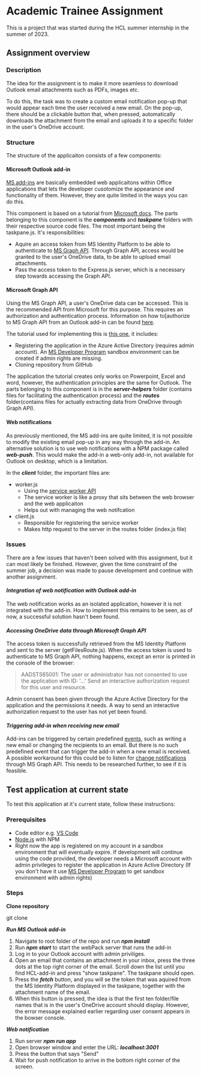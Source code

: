 # **Academic Trainee Assignment**

This is a project that was started during the HCL summer internship in the summer of 2023.

## **Assignment overview**

### **Description**

The idea for the assignment is to make it more seamless to download Outlook email attachments such as PDFs, images etc.

To do this, the task was to create a custom email notification pop-up that would appear each time the user received a new email. On the pop-up, there should be a clickable button that, when pressed, automatically downloads the attachment from the email and uploads it to a specific folder in the user's OneDrive account.

### **Structure**

The structure of the applicaiton consists of a few components:

#### **Microsoft Outlook add-in**

[MS add-ins](https://learn.microsoft.com/en-us/office/dev/add-ins/overview/office-add-ins) are basically embedded web applicaitons within Office applications that lets the developer cusotomize the appearance and functionality of them. However, they are quite limited in the ways you can do this.  

This component is based on a tutorial from [Microsoft docs](https://learn.microsoft.com/en-us/office/dev/add-ins/quickstarts/outlook-quickstart?tabs=yeomangenerator). The parts belonging to this component is the ***components*** and ***taskpane*** folders with their respective source code files. The most important being the taskpane.js. It's responsibilities:
*  Aquire an access token from MS Identity Platform to be able to authenticate to [MS Graph API](https://learn.microsoft.com/en-us/graph/use-the-api). Through Graph API, access would be granted to the user's OneDrive data, to be able to upload email attachments. 
* Pass the access token to the Express.js server, which is a necessary step towards accessing the Graph API.

#### **Microsoft Graph API**

Using the MS Graph API, a user's OneDrive data can be accessed. This is the recommended API from Microsoft for this purpose. This requires an authorization and authentication process. Information on how to[authorize to MS Graph API from an Outlook add-in can be found [here](https://learn.microsoft.com/en-us/office/dev/add-ins/develop/authorize-to-microsoft-graph).

The tutorial used for implementing this is [this one](https://learn.microsoft.com/en-us/office/dev/add-ins/develop/create-sso-office-add-ins-nodejs), it includes:
* Registering the application in the Azure Active Directory (requires admin account). An [MS Developer Program](https://developer.microsoft.com/en-us/microsoft-365/dev-program) sandbox environment can be created if admin rights are missing.
* Cloning repository from GitHub

The application the tutorial creates only works on  Powerpoint, Excel and word, however, the authentication principles are the same for Outlook. 
The parts belonging to this component is in the ***server-helpers*** folder (contains files for facilitating the authentication process) and the ***routes*** folder(contains files for actually extracting data from OneDrive through Graph API). 

#### **Web notifications**

As previously mentioned, the MS add-ins are quite limited, it is not possible to modify the existing email pop-up in any way through the add-in. An alternative solution is to use web notifications with a NPM package called ***web-push***. This would make the add-in a web-only add-in, not available for Outlook on desktop, which is a limitation. 

In the ***client*** folder, the important files are:
<ul>
    <li>worker.js
        <ul>
            <li>Using the <a href="https://developer.mozilla.org/en-US/docs/Web/API/Service_Worker_API">service worker API</a></li>
            <li>The service worker is like a proxy that sits between the web browser and the web applicaiton</li>
            <li>Helps out with managing the web notifcation</li>
        </ul> 
    </li>
    <li>client.js
    <ul>
        <li>Responsible for registering the service worker</li>
        <li>Makes http request to the server in the routes folder (index.js file)</li>
     </li>
    </ul>
</ul>


### **Issues**
There are a few issues that haven't been solved with this assignment, but it can most likely be finished. However, given the time constraint of the summer job, a decision was made to pause development and continue with another assignment.

#### ***Integration of web notification with Outlook add-in***
The web notification works as an isolated application, however it is not integrated with the add-in. How to implement this remains to be seen, as of now, a successful solution hasn't been found. 

#### ***Accessing OneDrive data through Microsoft Graph API***
The access token is successfully retrieved from the MS Identity Platform and sent to the server (getFilesRoute.js). When the access token is used to authenticate to MS Graph API, nothing happens, except an error is printed in the console of the browser: 

>AADSTS65001: The user or administrator has not consented to use the application with ID: '...' Send an interactive authorization request for this user and resource.

Admin consent has been given through the Azure Active Directory for the application and the permissions it needs. A way to send an interactive authorization request to the user has not yet been found. 

#### ***Triggering add-in when receiving new email***
Add-ins can be triggered by certain predefined [events](https://learn.microsoft.com/en-us/office/dev/add-ins/outlook/autolaunch?tabs=xmlmanifest), such as writing a new email or changing the recipients to an email. But there is no such predefined event that can trigger the add-in when a new email is received. A possible workaround for this could be to listen for [change notifications](https://learn.microsoft.com/en-us/graph/api/resources/webhooks?view=graph-rest-1.0) through MS Graph API. This needs to be researched further, to see if it is feasible.  



## Test application at current state
To test this application at it's current state, follow these instructions:


### Prerequisites
* Code editor e.g. [VS Code](https://code.visualstudio.com/)
* [Node.js](https://nodejs.org/en) with NPM 
* Right now the app is registered on my account in a sandbox environment that will eventually expire. If development will continue using the code provided, the developer needs a Microsoft account with admin privileges to register the application in Azure Active Directory (If you don't have it use [MS Developer Program](https://developer.microsoft.com/en-us/microsoft-365/dev-program) to get sandbox environment with admin rights)

### Steps

**Clone repository**

git clone

***Run MS Outlook add-in***
1. Navigate to root folder of the repo and run ***npm install***
2. Run ***npm start*** to start the webPack server that runs the add-in
3. Log in to your Outlook account with admin priviliges.
4. Open an email that contains an attachment in your inbox, press the three dots at the top right corner of the email. Scroll down the list until you find HCL-add-in and press "show taskpane". The taskpane should open.
5. Press the ***fetch*** button, and you will se the token that was aquired from the MS Identity Platform displayed in the taskpane, together with the attachment name of the email.
6. When this button is pressed, the idea is that the first ten folder/file names that is in the user's OneDrive account should display. However, the error message explained earlier regarding user consent appears in the bowser console. 

***Web notification***
1. Run server ***npm run app***
2. Open browser window and enter the URL: ***localhost:3001***
3. Press the button that says "Send"
4. Wait for push notification to arrive in the bottom right corner of the screen.












    

     